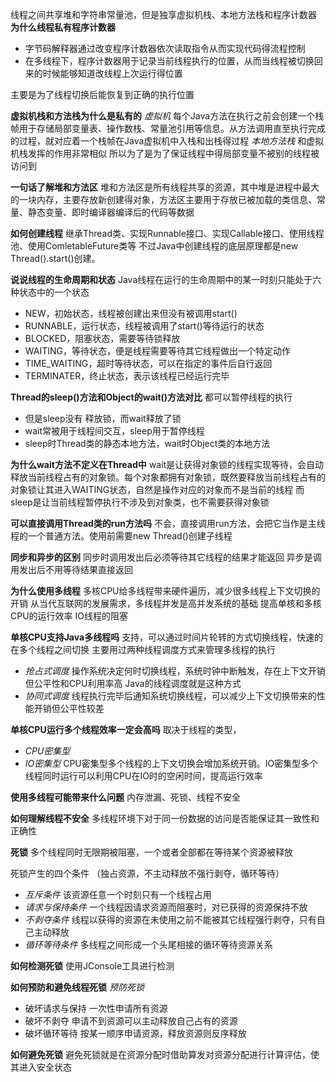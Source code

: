 
线程之间共享堆和字符串常量池，但是独享虚拟机栈、本地方法栈和程序计数器
**为什么线程私有程序计数器**
- 字节码解释器通过改变程序计数器依次读取指令从而实现代码得流程控制
- 在多线程下，程序计数器用于记录当前线程执行的位置，从而当线程被切换回来的时候能够知道改线程上次运行得位置

主要是为了线程切换后能恢复到正确的执行位置

**虚拟机栈和方法栈为什么是私有的**
*虚拟机* 每个Java方法在执行之前会创建一个栈帧用于存储局部变量表、操作数栈、常量池引用等信息。从方法调用直至执行完成的过程，就对应着一个栈帧在Java虚拟机中入栈和出栈得过程
*本地方法栈* 和虚拟机栈发挥的作用非常相似
所以为了是为了保证线程中得局部变量不被别的线程被访问到

**一句话了解堆和方法区**
堆和方法区是所有线程共享的资源，其中堆是进程中最大的一块内存，主要存放新创建得对象，方法区主要用于存放已被加载的类信息、常量、静态变量、即时编译器编译后的代码等数据

**如何创建线程**
继承Thread类、实现Runnable接口、实现Callable接口、使用线程池、使用ComletableFuture类等
不过Java中创建线程的底层原理都是new Thread().start()创建。

**说说线程的生命周期和状态**
Java线程在运行的生命周期中的某一时刻只能处于六种状态中的一个状态
- NEW，初始状态，线程被创建出来但没有被调用start()
- RUNNABLE，运行状态，线程被调用了start()等待运行的状态
- BLOCKED，阻塞状态，需要等待锁释放
- WAITING，等待状态，便是线程需要等待其它线程做出一个特定动作
- TIME_WAITING，超时等待状态，可以在指定的事件后自行返回
- TERMINATER，终止状态，表示该线程已经运行完毕

**Thread的sleep()方法和Object的wait()方法对比**
都可以暂停线程的执行
- 但是sleep没有 释放锁，而wait释放了锁
- wait常被用于线程间交互，sleep用于暂停线程
- sleep时Thread类的静态本地方法，wait时Object类的本地方法


**为什么wait方法不定义在Thread中**
wait是让获得对象锁的线程实现等待，会自动释放当前线程占有的对象锁。每个对象都拥有对象锁，既然要释放当前线程占有的对象锁让其进入WAITING状态，自然是操作对应的对象而不是当前的线程
而sleep是让当前线程暂停执行不涉及到对象类，也不需要获得对象锁

**可以直接调用Thread类的run方法吗**
不会，直接调用run方法，会把它当作是主线程的一个普通方法。使用前需要new Thread()创建子线程

**同步和异步的区别**
同步时调用发出后必须等待其它线程的结果才能返回
异步是调用发出后不用等待结果直接返回

**为什么使用多线程**
多核CPU给多线程带来硬件遍历，减少很多线程上下文切换的开销
从当代互联网的发展需求，多线程并发是高并发系统的基础
提高单核和多核CPU的运行效率
IO线程的阻塞


**单核CPU支持Java多线程吗**
支持，可以通过时间片轮转的方式切换线程，快速的在多个线程之间切换
 主要用过两种线程调度方式来管理多线程的执行
 - *抢占式调度*  操作系统决定何时切换线程，系统时钟中断触发，存在上下文开销但公平性和CPU利用率高 Java的线程调度就是这种方式
 - *协同式调度*  线程执行完毕后通知系统切换线程，可以减少上下文切换带来的性能开销但公平性较差

**单核CPU运行多个线程效率一定会高吗**
取决于线程的类型，
- *CPU密集型* 
- *IO密集型*
CPU密集型多个线程的上下文切换会增加系统开销。IO密集型多个线程同时运行可以利用CPU在IO时的空闲时间，提高运行效率

**使用多线程可能带来什么问题**
内存泄漏、死锁、线程不安全

**如何理解线程不安全**
多线程环境下对于同一份数据的访问是否能保证其一致性和正确性

**死锁**
多个线程同时无限期被阻塞，一个或者全部都在等待某个资源被释放

死锁产生的四个条件 （独占资源，不主动释放不强行剥夺，循环等待）
- *互斥条件*  该资源任意一个时刻只有一个线程占用
- *请求与保持条件*  一个线程因请求资源而阻塞时，对已获得的资源保持不放
- *不剥夺条件*  线程以获得的资源在未使用之前不能被其它线程强行剥夺，只有自己主动释放
- *循环等待条件*  多线程之间形成一个头尾相接的循环等待资源关系

**如何检测死锁**
使用JConsole工具进行检测

**如何预防和避免线程死锁**
*预防死锁*
- 破坏请求与保持 一次性申请所有资源
- 破坏不剥夺 申请不到资源可以主动释放自己占有的资源
- 破坏循环等待 按某一顺序申请资源，释放资源则反序释放

**如何避免死锁**
避免死锁就是在资源分配时借助算发对资源分配进行计算评估，使其进入安全状态